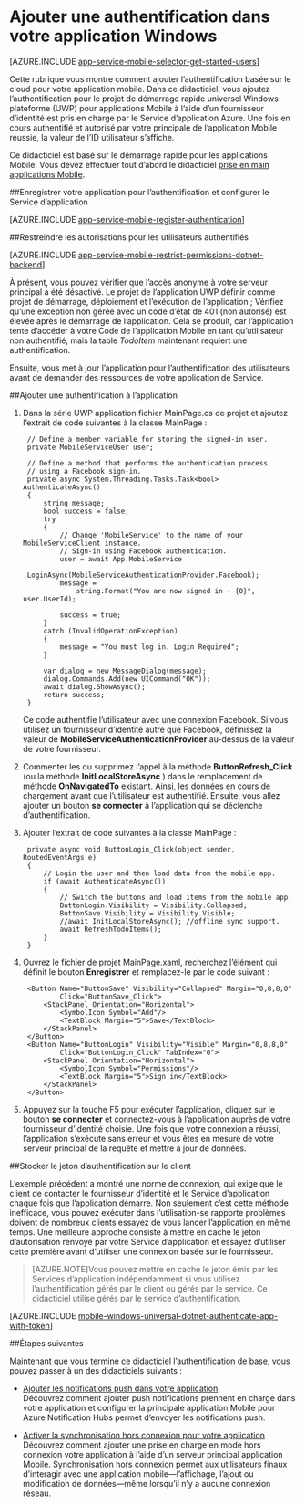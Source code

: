 <properties
    pageTitle="Ajouter une authentification dans votre application de plateforme de Windows universel (UWP) | Applications mobiles Azure"
    description="Découvrez comment utiliser Azure Application Service Mobile applications pour authentifier les utilisateurs de votre application universel Windows plateforme (UWP) à l’aide d’une variété de fournisseurs d’identité, y compris : AAD, Google, Facebook, Twitter et Microsoft."
    services="app-service\mobile"
    documentationCenter="windows"
    authors="adrianhall"
    manager="erikre"
    editor=""/>

<tags
    ms.service="app-service-mobile"
    ms.workload="mobile"
    ms.tgt_pltfrm="mobile-windows"
    ms.devlang="dotnet"
    ms.topic="article"
    ms.date="10/01/2016"
    ms.author="adrianha"/>

# <a name="add-authentication-to-your-windows-app"></a>Ajouter une authentification dans votre application Windows

[AZURE.INCLUDE [app-service-mobile-selector-get-started-users](../../includes/app-service-mobile-selector-get-started-users.md)]

Cette rubrique vous montre comment ajouter l’authentification basée sur le cloud pour votre application mobile. Dans ce didacticiel, vous ajoutez l’authentification pour le projet de démarrage rapide universel Windows plateforme (UWP) pour applications Mobile à l’aide d’un fournisseur d’identité est pris en charge par le Service d’application Azure. Une fois en cours authentifié et autorisé par votre principale de l’application Mobile réussie, la valeur de l’ID utilisateur s’affiche.

Ce didacticiel est basé sur le démarrage rapide pour les applications Mobile. Vous devez effectuer tout d’abord le didacticiel [prise en main applications Mobile](app-service-mobile-windows-store-dotnet-get-started.md).

##<a name="register"></a>Enregistrer votre application pour l’authentification et configurer le Service d’application

[AZURE.INCLUDE [app-service-mobile-register-authentication](../../includes/app-service-mobile-register-authentication.md)]

##<a name="permissions"></a>Restreindre les autorisations pour les utilisateurs authentifiés

[AZURE.INCLUDE [app-service-mobile-restrict-permissions-dotnet-backend](../../includes/app-service-mobile-restrict-permissions-dotnet-backend.md)]

À présent, vous pouvez vérifier que l’accès anonyme à votre serveur principal a été désactivé. Le projet de l’application UWP définir comme projet de démarrage, déploiement et l’exécution de l’application ; Vérifiez qu’une exception non gérée avec un code d’état de 401 (non autorisé) est élevée après le démarrage de l’application. Cela se produit, car l’application tente d’accéder à votre Code de l’application Mobile en tant qu’utilisateur non authentifié, mais la table *TodoItem* maintenant requiert une authentification.

Ensuite, vous met à jour l’application pour l’authentification des utilisateurs avant de demander des ressources de votre application de Service.

##<a name="add-authentication"></a>Ajouter une authentification à l’application

1. Dans la série UWP application fichier MainPage.cs de projet et ajoutez l’extrait de code suivantes à la classe MainPage :
    
        // Define a member variable for storing the signed-in user. 
        private MobileServiceUser user;

        // Define a method that performs the authentication process
        // using a Facebook sign-in. 
        private async System.Threading.Tasks.Task<bool> AuthenticateAsync()
        {
            string message;
            bool success = false;
            try
            {
                // Change 'MobileService' to the name of your MobileServiceClient instance.
                // Sign-in using Facebook authentication.
                user = await App.MobileService
                    .LoginAsync(MobileServiceAuthenticationProvider.Facebook);
                message =
                    string.Format("You are now signed in - {0}", user.UserId);

                success = true;
            }
            catch (InvalidOperationException)
            {
                message = "You must log in. Login Required";
            }

            var dialog = new MessageDialog(message);
            dialog.Commands.Add(new UICommand("OK"));
            await dialog.ShowAsync();
            return success;
        }

    Ce code authentifie l’utilisateur avec une connexion Facebook. Si vous utilisez un fournisseur d’identité autre que Facebook, définissez la valeur de **MobileServiceAuthenticationProvider** au-dessus de la valeur de votre fournisseur.

3. Commenter les ou supprimez l’appel à la méthode **ButtonRefresh_Click** (ou la méthode **InitLocalStoreAsync** ) dans le remplacement de méthode **OnNavigatedTo** existant. Ainsi, les données en cours de chargement avant que l’utilisateur est authentifié. Ensuite, vous allez ajouter un bouton **se connecter** à l’application qui se déclenche d’authentification.

4. Ajouter l’extrait de code suivantes à la classe MainPage :

        private async void ButtonLogin_Click(object sender, RoutedEventArgs e)
        {
            // Login the user and then load data from the mobile app.
            if (await AuthenticateAsync())
            {
                // Switch the buttons and load items from the mobile app.
                ButtonLogin.Visibility = Visibility.Collapsed;
                ButtonSave.Visibility = Visibility.Visible;
                //await InitLocalStoreAsync(); //offline sync support.
                await RefreshTodoItems();
            }
        }
        
5. Ouvrez le fichier de projet MainPage.xaml, recherchez l’élément qui définit le bouton **Enregistrer** et remplacez-le par le code suivant :

        <Button Name="ButtonSave" Visibility="Collapsed" Margin="0,8,8,0" 
                Click="ButtonSave_Click">
            <StackPanel Orientation="Horizontal">
                <SymbolIcon Symbol="Add"/>
                <TextBlock Margin="5">Save</TextBlock>
            </StackPanel>
        </Button>
        <Button Name="ButtonLogin" Visibility="Visible" Margin="0,8,8,0" 
                Click="ButtonLogin_Click" TabIndex="0">
            <StackPanel Orientation="Horizontal">
                <SymbolIcon Symbol="Permissions"/>
                <TextBlock Margin="5">Sign in</TextBlock> 
            </StackPanel>
        </Button>

9. Appuyez sur la touche F5 pour exécuter l’application, cliquez sur le bouton **se connecter** et connectez-vous à l’application auprès de votre fournisseur d’identité choisie. Une fois que votre connexion a réussi, l’application s’exécute sans erreur et vous êtes en mesure de votre serveur principal de la requête et mettre à jour de données.


##<a name="tokens"></a>Stocker le jeton d’authentification sur le client

L’exemple précédent a montré une norme de connexion, qui exige que le client de contacter le fournisseur d’identité et le Service d’application chaque fois que l’application démarre. Non seulement c’est cette méthode inefficace, vous pouvez exécuter dans l’utilisation-se rapporte problèmes doivent de nombreux clients essayez de vous lancer l’application en même temps. Une meilleure approche consiste à mettre en cache le jeton d’autorisation renvoyé par votre Service d’application et essayez d’utiliser cette première avant d’utiliser une connexion basée sur le fournisseur.

>[AZURE.NOTE]Vous pouvez mettre en cache le jeton émis par les Services d’application indépendamment si vous utilisez l’authentification gérés par le client ou gérés par le service. Ce didacticiel utilise gérés par le service d’authentification.

[AZURE.INCLUDE [mobile-windows-universal-dotnet-authenticate-app-with-token](../../includes/mobile-windows-universal-dotnet-authenticate-app-with-token.md)]

##<a name="next-steps"></a>Étapes suivantes

Maintenant que vous terminé ce didacticiel l’authentification de base, vous pouvez passer à un des didacticiels suivants :

+ [Ajouter les notifications push dans votre application](app-service-mobile-windows-store-dotnet-get-started-push.md)  
  Découvrez comment ajouter push notifications prennent en charge dans votre application et configurer la principale application Mobile pour Azure Notification Hubs permet d’envoyer les notifications push.

+ [Activer la synchronisation hors connexion pour votre application](app-service-mobile-windows-store-dotnet-get-started-offline-data.md)  
  Découvrez comment ajouter une prise en charge en mode hors connexion votre application à l’aide d’un serveur principal application Mobile. Synchronisation hors connexion permet aux utilisateurs finaux d’interagir avec une application mobile&mdash;l’affichage, l’ajout ou modification de données&mdash;même lorsqu’il n’y a aucune connexion réseau.


<!-- URLs. -->
[Get started with your mobile app]: app-service-mobile-windows-store-dotnet-get-started.md

